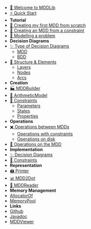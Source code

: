 <!-- markdownlint-disable-next-line first-line-heading -->
- [:ram: Welcome to MDDLib](welcome)
- [:zap: Quick Start](quick-start)
- **Tutorial**
- [:hatching_chick: Creating my first MDD from scratch](tutorial/creating-from-scratch)
- [:baby_chick: Creating an MDD from a constraint](tutorial/creating-from-constraint)
- [:chicken: Modelling a problem](tutorial/modelling-a-problem)
- **Decision Diagrams**
- [:sparkles: Type of Decision Diagrams](types-of-dd)
	- [MDD](dd/mdd)
	- [BDD](dd/bdd)
- [:radio_button: Structure & Elements](structure-and-elements)
	- [Layers](structure/layers)
	- [Nodes](structure/nodes)
	- [Arcs](structure/arcs)
- **Creation**
- [:factory: MDDBuilder](mddbuilder)
- [:triangular_ruler: ArithmeticModel](arithmetic-model)
- [:pushpin: Constraints](constraints)
	- [Parameters](constraints/parameters)
	- [States](constraints/states)
	- [Properties](constraints/properties)
- **Operations**
- [:heavy_multiplication_x: Operations between MDDs](operation-between-mdds)
	- [Operations with constraints](operation/constraints)
	- [Operations on disk](operation/disk)
- [:wrench: Operations on the MDD](operation-on-the-mdd)
- **Implementation**
- [:sparkles: Decision Diagrams](implementation/decision-diagrams)
- [:round_pushpin: Constraints](implementation/constraints)
- **Representation**
- [:printer: Printer](printer)
- [:bar_chart: MDD2Dot](mdd2dot)
- [:floppy_disk: MDDReader](mddreader)
- **Memory Management**
- [AllocatorOf](allocatorof)
- [MemoryPool](memorypool)
- **Links**
- [Github](https://github.com/jungvictor/MDDLib)
- [Javadoc](https://jungvictor.github.io/javadoc/)
- [MDDViewer](https://jungvictor.github.io/MDDViewer/)
